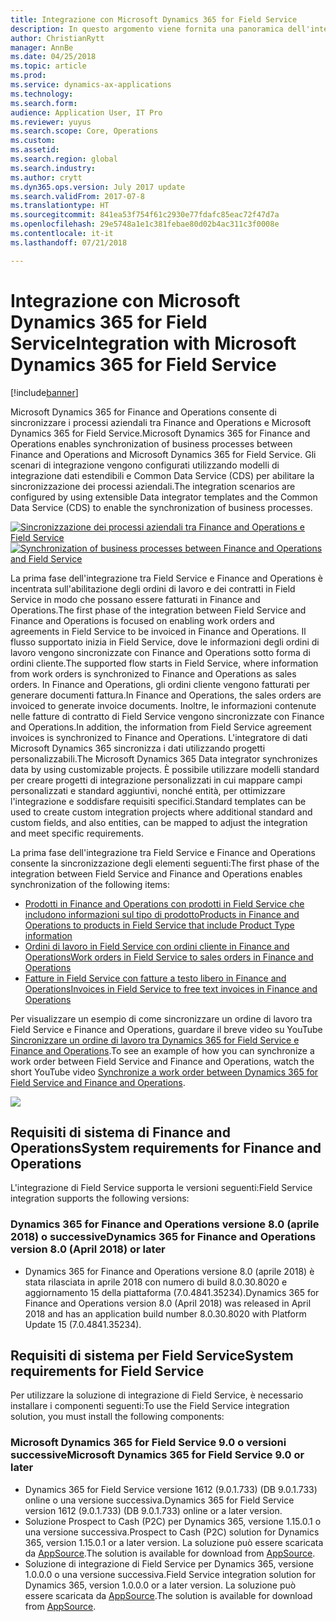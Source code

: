 ```yaml
---
title: Integrazione con Microsoft Dynamics 365 for Field Service
description: In questo argomento viene fornita una panoramica dell'integrazione con Microsoft Dynamics 365 for Field Service.
author: ChristianRytt
manager: AnnBe
ms.date: 04/25/2018
ms.topic: article
ms.prod: 
ms.service: dynamics-ax-applications
ms.technology: 
ms.search.form: 
audience: Application User, IT Pro
ms.reviewer: yuyus
ms.search.scope: Core, Operations
ms.custom: 
ms.assetid: 
ms.search.region: global
ms.search.industry: 
ms.author: crytt
ms.dyn365.ops.version: July 2017 update
ms.search.validFrom: 2017-07-8
ms.translationtype: HT
ms.sourcegitcommit: 841ea53f754f61c2930e77fdafc85eac72f47d7a
ms.openlocfilehash: 29e5748a1e1c381febae80d02b4ac311c3f0008e
ms.contentlocale: it-it
ms.lasthandoff: 07/21/2018

---
```



# <a name="integration-with-microsoft-dynamics-365-for-field-service"></a><span data-ttu-id="bf006-103">Integrazione con Microsoft Dynamics 365 for Field Service</span><span class="sxs-lookup"><span data-stu-id="bf006-103">Integration with Microsoft Dynamics 365 for Field Service</span></span>

[!include[banner](../includes/banner.md)]

<span data-ttu-id="bf006-104">Microsoft Dynamics 365 for Finance and Operations consente di sincronizzare i processi aziendali tra Finance and Operations e Microsoft Dynamics 365 for Field Service.</span><span class="sxs-lookup"><span data-stu-id="bf006-104">Microsoft Dynamics 365 for Finance and Operations enables synchronization of business processes between Finance and Operations and Microsoft Dynamics 365 for Field Service.</span></span> <span data-ttu-id="bf006-105">Gli scenari di integrazione vengono configurati utilizzando modelli di integrazione dati estendibili e Common Data Service (CDS) per abilitare la sincronizzazione dei processi aziendali.</span><span class="sxs-lookup"><span data-stu-id="bf006-105">The integration scenarios are configured by using extensible Data integrator templates and the Common Data Service (CDS) to enable the synchronization of business processes.</span></span>

<span data-ttu-id="bf006-106">[![Sincronizzazione dei processi aziendali tra Finance and Operations e Field Service](./media/field-service-integration.png)](./media/field-service-integration.png)</span><span class="sxs-lookup"><span data-stu-id="bf006-106">[![Synchronization of business processes between Finance and Operations and Field Service](./media/field-service-integration.png)](./media/field-service-integration.png)</span></span>

<span data-ttu-id="bf006-107">La prima fase dell'integrazione tra Field Service e Finance and Operations è incentrata sull'abilitazione degli ordini di lavoro e dei contratti in Field Service in modo che possano essere fatturati in Finance and Operations.</span><span class="sxs-lookup"><span data-stu-id="bf006-107">The first phase  of the integration between Field Service and Finance and Operations is focused on enabling work orders and agreements in Field Service to be invoiced in Finance and Operations.</span></span> <span data-ttu-id="bf006-108">Il flusso supportato inizia in Field Service, dove le informazioni degli ordini di lavoro vengono sincronizzate con Finance and Operations sotto forma di ordini cliente.</span><span class="sxs-lookup"><span data-stu-id="bf006-108">The supported flow starts in Field Service, where information from work orders is synchronized to Finance and Operations as sales orders.</span></span> <span data-ttu-id="bf006-109">In Finance and Operations, gli ordini cliente vengono fatturati per generare documenti fattura.</span><span class="sxs-lookup"><span data-stu-id="bf006-109">In Finance and Operations, the sales orders are invoiced to generate invoice documents.</span></span> <span data-ttu-id="bf006-110">Inoltre, le informazioni contenute nelle fatture di contratto di Field Service vengono sincronizzate con Finance and Operations.</span><span class="sxs-lookup"><span data-stu-id="bf006-110">In addition, the information from Field Service agreement invoices is synchronized to Finance and Operations.</span></span> <span data-ttu-id="bf006-111">L'integratore di dati Microsoft Dynamics 365 sincronizza i dati utilizzando progetti personalizzabili.</span><span class="sxs-lookup"><span data-stu-id="bf006-111">The Microsoft Dynamics 365 Data integrator synchronizes data by using customizable projects.</span></span> <span data-ttu-id="bf006-112">È possibile utilizzare modelli standard per creare progetti di integrazione personalizzati in cui mappare campi personalizzati e standard aggiuntivi, nonché entità, per ottimizzare l'integrazione e soddisfare requisiti specifici.</span><span class="sxs-lookup"><span data-stu-id="bf006-112">Standard templates can be used to create custom integration projects where additional standard and custom fields, and also entities, can be mapped to adjust the integration and meet specific requirements.</span></span>

<span data-ttu-id="bf006-113">La prima fase dell'integrazione tra Field Service e Finance and Operations consente la sincronizzazione degli elementi seguenti:</span><span class="sxs-lookup"><span data-stu-id="bf006-113">The first phase of the integration between Field Service and Finance and Operations enables synchronization of the following items:</span></span>

- [<span data-ttu-id="bf006-114">Prodotti in Finance and Operations con prodotti in Field Service che includono informazioni sul tipo di prodotto</span><span class="sxs-lookup"><span data-stu-id="bf006-114">Products in Finance and Operations to products in Field Service that include Product Type information</span></span>](field-service-product.md)
- [<span data-ttu-id="bf006-115">Ordini di lavoro in Field Service con ordini cliente in Finance and Operations</span><span class="sxs-lookup"><span data-stu-id="bf006-115">Work orders in Field Service to sales orders in Finance and Operations</span></span>](field-service-work-order.md)
- [<span data-ttu-id="bf006-116">Fatture in Field Service con fatture a testo libero in Finance and Operations</span><span class="sxs-lookup"><span data-stu-id="bf006-116">Invoices in Field Service to free text invoices in Finance and Operations</span></span>](field-service-invoice.md)

<span data-ttu-id="bf006-117">Per visualizzare un esempio di come sincronizzare un ordine di lavoro tra Field Service e Finance and Operations, guardare il breve video su YouTube [Sincronizzare un ordine di lavoro tra Dynamics 365 for Field Service e Finance and Operations](https://www.youtube.com/watch?v=hAB4TDVMjxU).</span><span class="sxs-lookup"><span data-stu-id="bf006-117">To see an example of how you can synchronize a work order between Field Service and Finance and Operations, watch the short YouTube video [Synchronize a work order between Dynamics 365 for Field Service and Finance and Operations](https://www.youtube.com/watch?v=hAB4TDVMjxU).</span></span>

[![](https://img.youtube.com/vi/hAB4TDVMjxU/0.jpg)](https://www.youtube.com/watch?v=hAB4TDVMjxU)

## <a name="system-requirements-for-finance-and-operations"></a><span data-ttu-id="bf006-118">Requisiti di sistema di Finance and Operations</span><span class="sxs-lookup"><span data-stu-id="bf006-118">System requirements for Finance and Operations</span></span>
<span data-ttu-id="bf006-119">L'integrazione di Field Service supporta le versioni seguenti:</span><span class="sxs-lookup"><span data-stu-id="bf006-119">Field Service integration supports the following versions:</span></span>

### <a name="dynamics-365-for-finance-and-operations-version-80-april-2018-or-later"></a><span data-ttu-id="bf006-120">Dynamics 365 for Finance and Operations versione 8.0 (aprile 2018) o successive</span><span class="sxs-lookup"><span data-stu-id="bf006-120">Dynamics 365 for Finance and Operations version 8.0 (April 2018) or later</span></span>

- <span data-ttu-id="bf006-121">Dynamics 365 for Finance and Operations versione 8.0 (aprile 2018) è stata rilasciata in aprile 2018 con numero di build 8.0.30.8020 e aggiornamento 15 della piattaforma (7.0.4841.35234).</span><span class="sxs-lookup"><span data-stu-id="bf006-121">Dynamics 365 for Finance and Operations version 8.0 (April 2018) was released in April 2018 and has an application build number 8.0.30.8020 with Platform Update 15 (7.0.4841.35234).</span></span> 

## <a name="system-requirements-for-field-service"></a><span data-ttu-id="bf006-122">Requisiti di sistema per Field Service</span><span class="sxs-lookup"><span data-stu-id="bf006-122">System requirements for Field Service</span></span>
<span data-ttu-id="bf006-123">Per utilizzare la soluzione di integrazione di Field Service, è necessario installare i componenti seguenti:</span><span class="sxs-lookup"><span data-stu-id="bf006-123">To use the Field Service integration solution, you must install the following components:</span></span>

### <a name="microsoft-dynamics-365-for-field-service-90-or-later"></a><span data-ttu-id="bf006-124">Microsoft Dynamics 365 for Field Service 9.0 o versioni successive</span><span class="sxs-lookup"><span data-stu-id="bf006-124">Microsoft Dynamics 365 for Field Service 9.0 or later</span></span>

- <span data-ttu-id="bf006-125">Dynamics 365 for Field Service versione 1612 (9.0.1.733) (DB 9.0.1.733) online o una versione successiva.</span><span class="sxs-lookup"><span data-stu-id="bf006-125">Dynamics 365 for Field Service version 1612 (9.0.1.733) (DB 9.0.1.733) online or a later version.</span></span>
- <span data-ttu-id="bf006-126">Soluzione Prospect to Cash (P2C) per Dynamics 365, versione 1.15.0.1 o una versione successiva.</span><span class="sxs-lookup"><span data-stu-id="bf006-126">Prospect to Cash (P2C) solution for Dynamics 365, version 1.15.0.1 or a later version.</span></span> <span data-ttu-id="bf006-127">La soluzione può essere scaricata da [AppSource](https://appsource.microsoft.com/en-us/product/dynamics-365/mscrm.c7a48b40-eed3-4d67-93ba-f2364281feb3).</span><span class="sxs-lookup"><span data-stu-id="bf006-127">The solution is available for download from [AppSource](https://appsource.microsoft.com/en-us/product/dynamics-365/mscrm.c7a48b40-eed3-4d67-93ba-f2364281feb3).</span></span>
- <span data-ttu-id="bf006-128">Soluzione di integrazione di Field Service per Dynamics 365, versione 1.0.0.0 o una versione successiva.</span><span class="sxs-lookup"><span data-stu-id="bf006-128">Field Service integration solution for Dynamics 365, version 1.0.0.0 or a later version.</span></span> <span data-ttu-id="bf006-129">La soluzione può essere scaricata da [AppSource](https://appsource.microsoft.com/en-us/product/dynamics-365/mscrm.p2cfieldserviceintegration).</span><span class="sxs-lookup"><span data-stu-id="bf006-129">The solution is available for download from [AppSource](https://appsource.microsoft.com/en-us/product/dynamics-365/mscrm.p2cfieldserviceintegration).</span></span>

